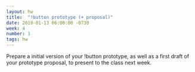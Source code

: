 ```yaml
---
layout: hw
title:  "!button prototype (+ proposal)"
date: 2019-01-13 06:00:00 -0730
week: 4
number: 1
tags: hw
---
```


Prepare a initial version of your !button prototype, as well as a first draft of your prototype proposal, to present to the class next week.
